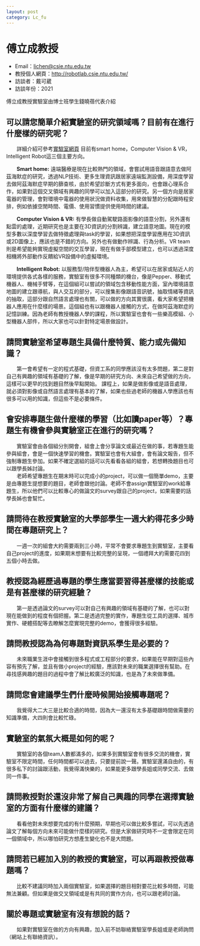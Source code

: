 ```yaml
---
layout: post
category: Lc_fu
---
```


#  傅立成教授
- Email：lichen@csie.ntu.edu.tw
- 教授個人網頁：<http://robotlab.csie.ntu.edu.tw/>
- 訪談者：戴可葳
- 訪談年份：2021

傅立成教授實驗室由博士班學生錢曉蓓代表介紹
## 可以請您簡單介紹實驗室的研究領域嗎？目前有在進行什麼樣的研究呢？
&emsp;&emsp;詳細介紹可參考[實驗室網頁](https://www.csie.ntu.edu.tw/app-op/lab.php?Sn=17)
目前有smart home，Computer Vision & VR，Intelligent Robot這三個主要方向。

&emsp;&emsp;**Smart home:** 遠端醫療是現在比較熱門的領域，會嘗試用語音跟語意去做阿茲海默症的研究，透過NLP技術、更多生理資訊跟居家遠端監測設備，用深度學習去做阿茲海默症早期的篩查核，由於希望診斷方式有更多面向，也會跟心理系合作，如果對這個交叉領域有興趣的同學可以加入這部分的研究。另一個方向是居家電器的管理，會對環境中電器的使用狀況做資料收集，用來做智慧的分配跟時程安排，例如依據空閒時間、電價、使用習慣提供使用時間的建議。

&emsp;&emsp;**Computer Vision & VR:** 有學長做自動駕駛路面影像的語意分割，另外還有點雲的處理，近期研究也是主要在3D資訊的分割辨識，建立語意地圖。現在的模型多數以深度學習去做特徵處理與task的學習，如果想把深度學習應用在3D資訊或2D圖像上，應該也是不錯的方向。另外也有做動作辨識、行為分析。VR team則是希望能夠實現虛擬空間的交互學習，現在有做手部模型建立，也可以透過深度相機將外部動作反饋給VR設備中的虛擬環境。

&emsp;&emsp;**Intelligent Robot:** 以服務型/陪伴型機器人為主，希望可以在居家或貼近人的環境提供各式各樣的服務，實驗室有很多不同種類的機台，像是Pepper、移動式機器人、機械手臂等，在這個組可以嘗試的領域包含移動性能方面，室內環境語意地圖的建立跟導航，與人交互的部分，可以搜集影像跟語音訊號，抽取情緒等資訊的抽取，這部分跟自然語言處理也有關，可以做的方向其實很廣，看大家希望把機器人應用在什麼樣的場景。這個組也有以跟機器人接觸的方式，在做阿茲海默症的記憶訓練。因為老師有教授機器人學的課程，所以實驗室也會有一些樂高模組、小型機器人部件，所以大家也可以針對特定場景做設計。

## 請問實驗室希望專題生具備什麼特質、能力或先備知識？
&emsp;&emsp;第一會希望有一定的程式基礎，但資工系的同學應該沒有太多問題，第二是對自己有興趣的領域有基礎的了解，像是早期的研究方向、未來自己希望做的方向，這樣可以更早的找到題目然後早點開始。
課程上，如果是做影像或是語音處理，就必須對影像或自然語言處理有基本的了解，如果也些過老師的機器人學應該也有很多可以用的知識，但這些不是必要條件。

## 會安排專題生做什麼樣的學習（比如讀paper等）？專題生有機會參與實驗室正在進行的研究嗎？
&emsp;&emsp;實驗室會由各個組分別開會，組會上會分享論文或最近在做的事，若專題生能參與組會，會是一個快速學習的機會。實驗室也會有大組會，會有論文報告，但不強制專題生參加。如果不確定選組的話可以先看看各組的組會，若想轉換題目也可以跟學長姊討論。
<br>&emsp;&emsp;老師希望專題生在期末時可以完成小的project，可以做一個簡單demo，主要是由專題生提想要的題目，老師會跟他討論。老師不會assign實驗室的work給專題生，所以他們可以比較專心的做論文的survey跟自己的project，如果需要的話學長姊也會幫忙。

## 請問待在教授實驗室的大學部學生一週大約得花多少時間在專題研究上？
&emsp;&emsp;一週一次的組會大約需要兩到三小時，平常不會要求專題生到實驗室，主要看自己project的進度，如果期末想要有比較完整的呈現，一個禮拜大約需要花四到五個小時去做。

## 教授認為經歷過專題的學生應當要習得甚麼樣的技能或是有甚麼樣的研究經驗？
&emsp;&emsp;第一是透過論文的survey可以對自己有興趣的領域有基礎的了解，也可以對現在能做到的程度有個把握。第二是透過完整的實作，專題生從工具的選擇、城市實作、硬體搭配等去瞭解怎麼實現完整的demo，會獲得很多經驗。

## 請問教授認為為何專題對資訊系學生是必要的？
&emsp;&emsp;未來職業生涯中會接觸到很多程式或工程部分的要求，如果能在早期對這些內容有預先了解，並且有做小project的經驗，應該對未來的職業選擇很有幫助。在尋找感興趣的題目的過程中會了解比較廣泛的知識，也是為了未來做準備。

## 請問您會建議學生們什麼時候開始接觸專題呢？
&emsp;&emsp;我覺得大二大三是比較合適的時間，因為大一還沒有太多基礎跟時間做需要的知識準備，大四則會比較忙碌。

## 實驗室的氣氛大概是如何的呢？
&emsp;&emsp;實驗室的各個team人數都滿多的，如果多到實驗室會有很多交流的機會，實驗室不限定時間，任何時間都可以過去，只要提前說一聲。實驗室還滿自由的，有很多私下的討論跟活動，我覺得滿快樂的，如果能更多跟學長姐或同學交流、去做同一件事。

## 請問教授對於還沒非常了解自己興趣的同學在選擇實驗室的方面有什麼樣的建議？
&emsp;&emsp;看看他對未來想要完成的有什麼預期，早期也可以做比較多嘗試，可以先透過論文了解每個方向未來可能做什麼樣的研究。但是大家做研究時不一定會限定在同一個領域中，所以哪怕研究方想產生變化也不是大問題。

## 請問若已經加入別的教授的實驗室，可以再跟教授做專題嗎？
&emsp;&emsp;比較不建議同時加入兩個實驗室，如果選擇的題目相對要花比較多時間，可能無法兼顧。但如果是做交叉領域或是有共同的實作方向，也可以跟老師討論。

## 關於專題或實驗室有沒有想說的話？
&emsp;&emsp;如果對實驗室在做的方向有興趣，加入前不妨聯絡實驗室學長姐或是老師詢問（網站上有聯絡資訊）。

